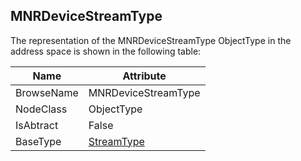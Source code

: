 <!-- objecttype -->
## MNRDeviceStreamType
The representation of the MNRDeviceStreamType ObjectType in the address space is shown in the following table:  

|Name|Attribute|
|---|---|
|BrowseName|MNRDeviceStreamType|
|NodeClass|ObjectType|
|IsAbtract|False|
|BaseType|[StreamType](../../ObjectTypes/StreamType/readme.md)|


